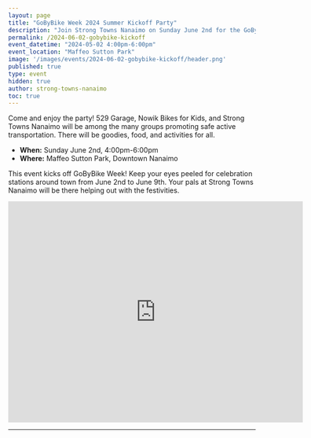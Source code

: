 ```yaml
---
layout: page
title: "GoByBike Week 2024 Summer Kickoff Party"
description: "Join Strong Towns Nanaimo on Sunday June 2nd for the GoByBike Week kickoff celebrations! Whether you’re a seasoned cyclist or just getting started, there’s something for everyone who participated in active transportation. Grab some food & free goodies, and enjoy our activities."
permalink: /2024-06-02-gobybike-kickoff
event_datetime: "2024-05-02 4:00pm-6:00pm"
event_location: "Maffeo Sutton Park"
image: '/images/events/2024-06-02-gobybike-kickoff/header.png'
published: true
type: event
hidden: true
author: strong-towns-nanaimo
toc: true
---
```


Come and enjoy the party! 
529 Garage, Nowik Bikes for Kids, and Strong Towns Nanaimo will be among the many groups promoting safe active transportation.
There will be goodies, food, and activities for all.

- **When:** Sunday June 2nd, 4:00pm-6:00pm
- **Where:** Maffeo Sutton Park, Downtown Nanaimo

This event kicks off GoByBike Week! Keep your eyes peeled for celebration stations around town from June 2nd to June 9th.
Your pals at Strong Towns Nanaimo will be there helping out with the festivities. 

<iframe src="https://www.google.com/maps/embed?pb=!1m18!1m12!1m3!1d5217.1267980004295!2d-123.94119222251874!3d49.1708948786624!2m3!1f0!2f0!3f0!3m2!1i1024!2i768!4f13.1!3m3!1m2!1s0x5488a15eeca0c129%3A0xffb77d119abfc670!2sMaffeo%20Sutton%20Park!5e0!3m2!1sen!2sca!4v1716839940210!5m2!1sen!2sca" width="600" height="450" style="border:0;" allowfullscreen="" loading="lazy" referrerpolicy="no-referrer-when-downgrade"></iframe>

***